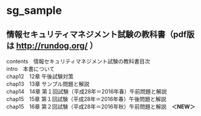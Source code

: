 # sg_sample
情報セキュリティマネジメント試験の教科書（pdf版は http://rundog.org/ ）
---
contents　情報セキュリティマネジメント試験の教科書目次  
intro　本書について  
chap12　12章 午後試験対策  
chap13　13章 サンプル問題と解説  
chap14　14章 第１回試験（平成28年＝2016年春）午前問題と解説  
chap15　15章 第１回試験（平成28年＝2016年春）午後問題と解説  
chap15　16章 第２回試験（平成28年＝2016年秋）午前問題と解説　**＜NEW＞**
